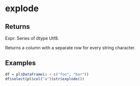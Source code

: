 # explode

## Returns

Expr: Series of dtype Utf8.

Returns a column with a separate row for every string character.

## Examples

```r
df = pl$DataFrame(a = c("foo", "bar"))
df$select(pl$col("a")$str$explode())
```